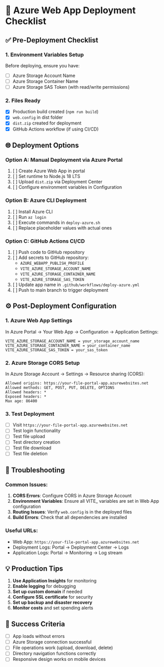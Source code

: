 # 🚀 Azure Web App Deployment Checklist

## ✅ Pre-Deployment Checklist

### 1. **Environment Variables Setup**
Before deploying, ensure you have:
- [ ] Azure Storage Account Name
- [ ] Azure Storage Container Name  
- [ ] Azure Storage SAS Token (with read/write permissions)

### 2. **Files Ready**
- [x] Production build created (`npm run build`)
- [x] `web.config` in dist folder
- [x] `dist.zip` created for deployment
- [x] GitHub Actions workflow (if using CI/CD)

## 🌐 Deployment Options

### **Option A: Manual Deployment via Azure Portal**
1. [ ] Create Azure Web App in portal
2. [ ] Set runtime to Node.js 18 LTS
3. [ ] Upload `dist.zip` via Deployment Center
4. [ ] Configure environment variables in Configuration

### **Option B: Azure CLI Deployment**
1. [ ] Install Azure CLI
2. [ ] Run `az login`
3. [ ] Execute commands in `deploy-azure.sh`
4. [ ] Replace placeholder values with actual ones

### **Option C: GitHub Actions CI/CD**
1. [ ] Push code to GitHub repository
2. [ ] Add secrets to GitHub repository:
   - `AZURE_WEBAPP_PUBLISH_PROFILE`
   - `VITE_AZURE_STORAGE_ACCOUNT_NAME`
   - `VITE_AZURE_STORAGE_CONTAINER_NAME`
   - `VITE_AZURE_STORAGE_SAS_TOKEN`
3. [ ] Update app name in `.github/workflows/deploy-azure.yml`
4. [ ] Push to main branch to trigger deployment

## ⚙️ Post-Deployment Configuration

### 1. **Azure Web App Settings**
In Azure Portal → Your Web App → Configuration → Application Settings:
```
VITE_AZURE_STORAGE_ACCOUNT_NAME = your_storage_account_name
VITE_AZURE_STORAGE_CONTAINER_NAME = your_container_name
VITE_AZURE_STORAGE_SAS_TOKEN = your_sas_token
```

### 2. **Azure Storage CORS Setup**
In Azure Storage Account → Settings → Resource sharing (CORS):
```
Allowed origins: https://your-file-portal-app.azurewebsites.net
Allowed methods: GET, POST, PUT, DELETE, OPTIONS
Allowed headers: *
Exposed headers: *
Max age: 86400
```

### 3. **Test Deployment**
- [ ] Visit `https://your-file-portal-app.azurewebsites.net`
- [ ] Test login functionality
- [ ] Test file upload
- [ ] Test directory creation
- [ ] Test file download
- [ ] Test file deletion

## 🔧 Troubleshooting

### Common Issues:
1. **CORS Errors**: Configure CORS in Azure Storage Account
2. **Environment Variables**: Ensure all VITE_ variables are set in Web App configuration
3. **Routing Issues**: Verify `web.config` is in the deployed files
4. **Build Errors**: Check that all dependencies are installed

### Useful URLs:
- Web App: `https://your-file-portal-app.azurewebsites.net`
- Deployment Logs: Portal → Deployment Center → Logs
- Application Logs: Portal → Monitoring → Log stream

## 💡 Production Tips

1. **Use Application Insights** for monitoring
2. **Enable logging** for debugging
3. **Set up custom domain** if needed
4. **Configure SSL certificate** for security
5. **Set up backup and disaster recovery**
6. **Monitor costs** and set spending alerts

## 🎯 Success Criteria
- [ ] App loads without errors
- [ ] Azure Storage connection successful
- [ ] File operations work (upload, download, delete)
- [ ] Directory navigation functions correctly
- [ ] Responsive design works on mobile devices
